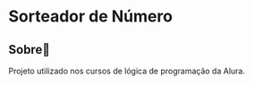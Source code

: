 <h1>Sorteador de Número</h1>

<h2>Sobre📰</h2>
<p>Projeto utilizado nos cursos de lógica de programação da Alura.</p>
